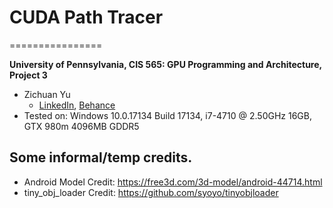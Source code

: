 # CUDA Path Tracer
================

**University of Pennsylvania, CIS 565: GPU Programming and Architecture, Project 3**

* Zichuan Yu
  * [LinkedIn](https://www.linkedin.com/in/zichuan-yu/), [Behance](https://www.behance.net/zainyu717ebcc)
* Tested on: Windows 10.0.17134 Build 17134, i7-4710 @ 2.50GHz 16GB, GTX 980m 4096MB GDDR5

## Some informal/temp credits.

- Android Model Credit: https://free3d.com/3d-model/android-44714.html
- tiny_obj_loader Credit: https://github.com/syoyo/tinyobjloader